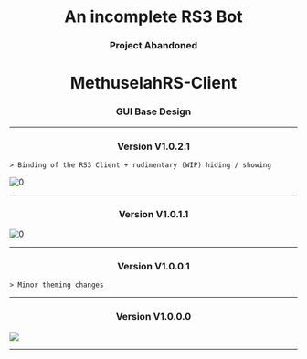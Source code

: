 <h1 align="center">An incomplete RS3 Bot</h1>
<h3 align="center">Project Abandoned</h3>

<h1 align="center">MethuselahRS-Client</h1>
<h3 align="center">GUI Base Design</h3>

---

<h3 align="center">Version V1.0.2.1</h3>

	> Binding of the RS3 Client + rudimentary (WIP) hiding / showing

![0](https://i.imgur.com/BlT9wCm.gif)

---

<h3 align="center">Version V1.0.1.1</h3>

![0](https://i.imgur.com/n24Jb3F.gif)

---

<h3 align="center">Version V1.0.0.1</h3>
	
	> Minor theming changes
 
---

<h3 align="center">Version V1.0.0.0</h3>

![](https://i.imgur.com/C3fQeVZ.gif)

---
